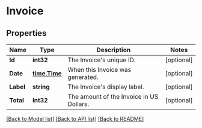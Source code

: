 # Invoice

## Properties
Name | Type | Description | Notes
------------ | ------------- | ------------- | -------------
**Id** | **int32** | The Invoice&#39;s unique ID. | [optional] 
**Date** | [**time.Time**](time.Time.md) | When this Invoice was generated. | [optional] 
**Label** | **string** | The Invoice&#39;s display label. | [optional] 
**Total** | **int32** | The amount of the Invoice in US Dollars. | [optional] 

[[Back to Model list]](../README.md#documentation-for-models) [[Back to API list]](../README.md#documentation-for-api-endpoints) [[Back to README]](../README.md)


